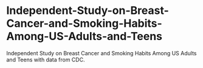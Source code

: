 # Independent-Study-on-Breast-Cancer-and-Smoking-Habits-Among-US-Adults-and-Teens
Independent Study on Breast Cancer and Smoking Habits Among US Adults and Teens with data from CDC.
